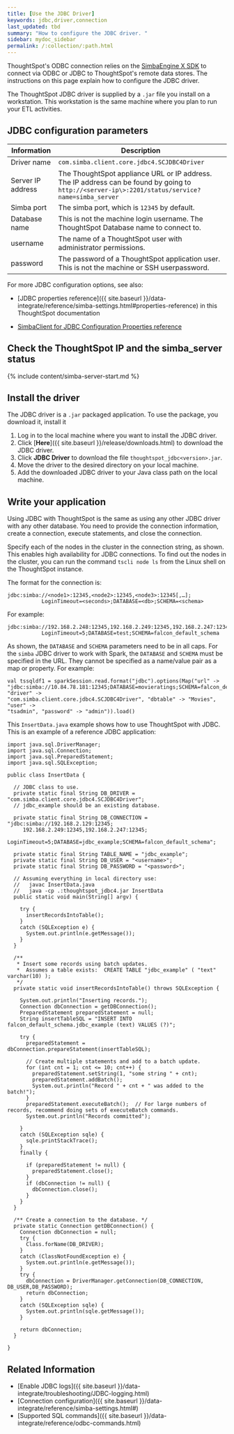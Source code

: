```yaml
---
title: [Use the JDBC Driver]
keywords: jdbc,driver,connection
last_updated: tbd
summary: "How to configure the JDBC driver. "
sidebar: mydoc_sidebar
permalink: /:collection/:path.html
---
```


ThoughtSpot's ODBC connection relies on the <a
href="https://www.simba.com/products/SEN/doc/Client-Server_user_guide/content/clientserver/configuringsimbaclientodbc/simbaclientodbcunix.htm">SimbaEngine
X SDK</a> to connect via ODBC or JDBC to ThoughtSpot's remote data stores. The
instructions on this page explain how to configure the JDBC driver.

The ThoughtSpot JDBC driver is supplied by a `.jar` file you install on a
workstation. This workstation is the same machine where you plan to run your ETL
activities.

## JDBC configuration parameters

| Information | Description |
|-------------|-------------|
|Driver name | `com.simba.client.core.jdbc4.SCJDBC4Driver` |
|Server IP address | The ThoughtSpot appliance URL or IP address. The IP address can be found by going to `http://<server-ip\>:2201/status/service?name=simba_server`|
|Simba port | The simba port, which is `12345` by default.|
|Database name | This is not the machine login username. The ThoughtSpot Database name to connect to.|
|username | The name of a ThoughtSpot user with administrator permissions.|
|password | The password of a ThoughtSpot application user. This is not the machine or SSH userpassword. |

For more JDBC configuration options, see also:

* [JDBC properties reference]({{ site.baseurl }}/data-integrate/reference/simba-settings.html#properties-reference) in this ThoughtSpot documentation

*  [SimbaClient for JDBC Configuration Properties reference ](https://www.simba.com/products/SEN/doc/Client-Server_user_guide/content/clientserver/configuringsimbaclientjdbc/simbaclient_jdbcconfigurationoptions.htm)

## Check the ThoughtSpot IP and the simba_server status

{% include content/simba-server-start.md %}


## Install the driver

The JDBC driver is a `.jar` packaged application. To use the package, you download it, install it

1. Log in to the local machine where you want to install the JDBC driver.
2. Click [**Here**]({{ site.baseurl }}/release/downloads.html) to download the JDBC driver.
3. Click **JDBC Driver** to download the file `thoughtspot_jdbc<version>.jar`.
4. Move the driver to the desired directory on your local machine.
5. Add the downloaded JDBC driver to your Java class path on the local machine.

## Write your application

Using JDBC with ThoughtSpot is the same as using any other JDBC driver with any
other database. You need to provide the connection information, create a
connection, execute statements, and close the connection.

Specify each of the nodes in the cluster in the connection string, as shown.
This enables high availability for JDBC connections. To find out the nodes in
the cluster, you can run the command `tscli node ls` from the Linux shell on the
ThoughtSpot instance.

The format for the connection is:

```
jdbc:simba://<node1>:12345,<node2>:12345,<node3>:12345[,…];
           LoginTimeout=<seconds>;DATABASE=<db>;SCHEMA=<schema>
```

For example:

```
jdbc:simba://192.168.2.248:12345,192.168.2.249:12345,192.168.2.247:12345;
           LoginTimeout=5;DATABASE=test;SCHEMA=falcon_default_schema
```

As shown, the `DATABASE` and `SCHEMA` parameters need to be in all caps. For the `simba` JDBC driver to work with Spark, the `DATABASE` and `SCHEMA` must be specified in the URL. They cannot be specified as a name/value pair as a map or property. For example:

```
val tssqldf1 = sparkSession.read.format("jdbc").options(Map("url" ->
"jdbc:simba://10.84.78.181:12345;DATABASE=movieratings;SCHEMA=falcon_default_schema", "driver" ->
"com.simba.client.core.jdbc4.SCJDBC4Driver", "dbtable" -> "Movies", "user" ->
"tsadmin", "password" -> "admin")).load()
```


This `InsertData.java` example shows how to use ThoughtSpot with JDBC. This is an example of a reference JDBC application:

```
import java.sql.DriverManager;
import java.sql.Connection;
import java.sql.PreparedStatement;
import java.sql.SQLException;

public class InsertData {

  // JDBC class to use.
  private static final String DB_DRIVER = "com.simba.client.core.jdbc4.SCJDBC4Driver";
  // jdbc_example should be an existing database.

  private static final String DB_CONNECTION = "jdbc:simba://192.168.2.129:12345;
     192.168.2.249:12345,192.168.2.247:12345;
     LoginTimeout=5;DATABASE=jdbc_example;SCHEMA=falcon_default_schema";

  private static final String TABLE_NAME = "jdbc_example";
  private static final String DB_USER = "<username>";
  private static final String DB_PASSWORD = "<password>";

  // Assuming everything in local directory use:
  //   javac InsertData.java
  //   java -cp .:thoughtspot_jdbc4.jar InsertData
  public static void main(String[] argv) {

    try {
      insertRecordsIntoTable();
    }
    catch (SQLException e) {
      System.out.println(e.getMessage());
    }
  }

  /**
   * Insert some records using batch updates.
   *  Assumes a table exists:  CREATE TABLE "jdbc_example" ( "text" varchar(10) );
   */
  private static void insertRecordsIntoTable() throws SQLException {

    System.out.println("Inserting records.");
    Connection dbConnection = getDBConnection();
    PreparedStatement preparedStatement = null;
    String insertTableSQL = "INSERT INTO falcon_default_schema.jdbc_example (text) VALUES (?)";

    try {
      preparedStatement = dbConnection.prepareStatement(insertTableSQL);

      // Create multiple statements and add to a batch update.
      for (int cnt = 1; cnt <= 10; cnt++) {
        preparedStatement.setString(1, "some string " + cnt);
        preparedStatement.addBatch();
        System.out.println("Record " + cnt + " was added to the batch!");
      }
      preparedStatement.executeBatch();  // For large numbers of records, recommend doing sets of executeBatch commands.
      System.out.println("Records committed");

    }
    catch (SQLException sqle) {
      sqle.printStackTrace();
    }
    finally {

      if (preparedStatement != null) {
        preparedStatement.close();
      }
      if (dbConnection != null) {
        dbConnection.close();
      }
    }
  }

  /** Create a connection to the database. */
  private static Connection getDBConnection() {
    Connection dbConnection = null;
    try {
      Class.forName(DB_DRIVER);
    }
    catch (ClassNotFoundException e) {
      System.out.println(e.getMessage());
    }
    try {
      dbConnection = DriverManager.getConnection(DB_CONNECTION, DB_USER,DB_PASSWORD);
      return dbConnection;
    }
    catch (SQLException sqle) {
      System.out.println(sqle.getMessage());
    }

    return dbConnection;
  }

}

```

## Related Information

* [Enable JDBC logs]({{ site.baseurl }}/data-integrate/troubleshooting/JDBC-logging.html)
* [Connection configuration]({{ site.baseurl }}/data-integrate/reference/simba-settings.html#)
* [Supported SQL commands]({{ site.baseurl }}/data-integrate/reference/odbc-commands.html)
